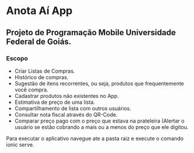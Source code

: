 # Anota Aí App
## Projeto de Programação Mobile Universidade Federal de Goiás.


<h3>Escopo</h3>

<ul>
	<li>Criar Listas de Compras.</li>
	<li>Histórico de compras.</li>
	<li>Sugestão de itens recorrentes, ou seja, produtos que frequentemente você compra.</li>
	<li>Cadastrar produtos não existentes no App.</li>
	<li>Estimativa de preço de uma lista.</li>
	<li>Compartilhamento de lista com outros usuários.</li>
	<li>Consultar nota fiscal através do QR-Code.</li>
	<li>Comparar preço pago com o preço que estava na prateleira (Alertar o usuário se estão cobrando a mais ou a menos do preço que ele digitou.</li>
</ul>



<p>Para executar o aplicativo navegue ate a pasta raiz e execute o comando <span>ionic serve</span>.</p>


